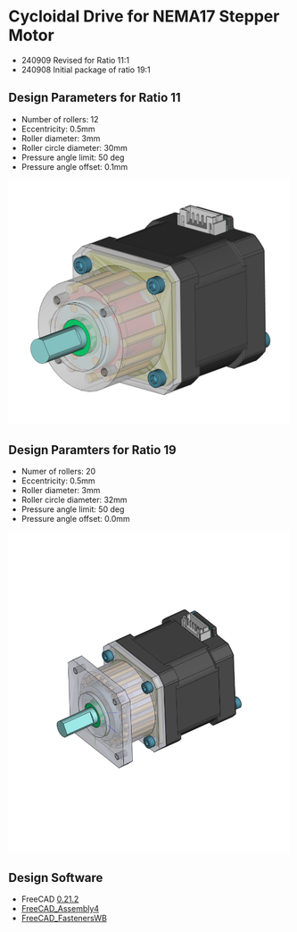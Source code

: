 # Cycloidal Drive for NEMA17 Stepper Motor 

+ 240909 Revised for Ratio 11:1
+ 240908 Initial package of ratio 19:1 

## Design Parameters for Ratio 11 

+ Number of rollers: 12
+ Eccentricity: 0.5mm 
+ Roller diameter: 3mm 
+ Roller circle diameter: 30mm 
+ Pressure angle limit: 50 deg 
+ Pressure angle offset: 0.1mm 

![initial package](Stepper_Cycloidal_Drive_Ratio11.png)

## Design Paramters for Ratio 19 

+ Numer of rollers: 20 
+ Eccentricity: 0.5mm 
+ Roller diameter: 3mm 
+ Roller circle diameter: 32mm 
+ Pressure angle limit: 50 deg 
+ Pressure angle offset: 0.0mm

![Ratio19](Stepper_Cycloidal_Drive_Ratio19.png)

## Design Software 

+ FreeCAD [0.21.2](https://github.com/FreeCAD/FreeCAD/releases/tag/0.21.2)
+ [FreeCAD_Assembly4](https://github.com/Zolko-123/FreeCAD_Assembly4)
+ [FreeCAD_FastenersWB](https://github.com/shaise/FreeCAD_FastenersWB)
